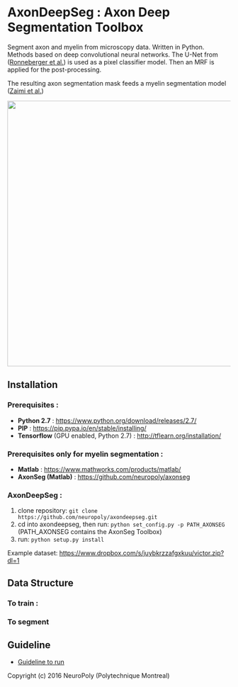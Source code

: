 # AxonDeepSeg : Axon Deep Segmentation Toolbox
Segment axon and myelin from microscopy data. Written in Python.
Methods based on deep convolutional neural networks.
The U-Net from ([Ronneberger et al.](https://arxiv.org/abs/1505.04597)) is used as a pixel classifier model.
Then an MRF is applied for the post-processing.

The resulting axon segmentation mask feeds a myelin segmentation model ([Zaimi et al.](http://journal.frontiersin.org/article/10.3389/fninf.2016.00037/full))

<img src="https://github.com/neuropoly/axondeepseg/blob/master/doc/schema.jpg" width="600px" align="middle" />

## Installation
### Prerequisites : 
  * **Python 2.7** : https://www.python.org/download/releases/2.7/
  * **PIP** : https://pip.pypa.io/en/stable/installing/
  * **Tensorflow** (GPU enabled, Python 2.7) : http://tflearn.org/installation/
  
### Prerequisites only for myelin segmentation :
  * **Matlab** : https://www.mathworks.com/products/matlab/
  * **AxonSeg (Matlab)** : https://github.com/neuropoly/axonseg

### AxonDeepSeg :

  1. clone repository: ```git clone https://github.com/neuropoly/axondeepseg.git```
  2. cd into axondeepseg, then run: ```python set_config.py -p PATH_AXONSEG``` (PATH_AXONSEG contains the AxonSeg Toolbox)
  3. run: ```python setup.py install```

Example dataset:
https://www.dropbox.com/s/juybkrzzafgxkuu/victor.zip?dl=1

##  Data Structure
### To train : 
###  To segment 



## Guideline
* [Guideline to run](https://github.com/neuropoly/axondeepseg/blob/master/guideline.py)


Copyright (c) 2016 NeuroPoly (Polytechnique Montreal)
